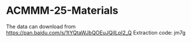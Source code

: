 # ACMMM-25-Materials
The data can download from https://pan.baidu.com/s/1tYQtaWJbQOEuJQjILpI2_Q 
Extraction code: jm7g 
